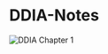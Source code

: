 # DDIA-Notes

![DDIA Chapter 1](https://user-images.githubusercontent.com/26610081/182048045-10de0d79-6688-4778-b77f-a5bee28c8d5d.jpg)
